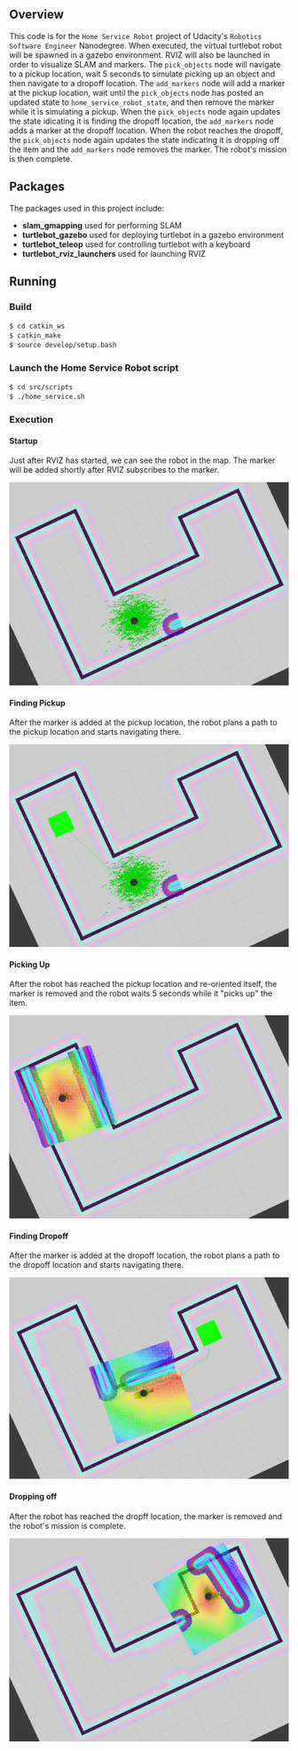 ## Overview

This code is for the `Home Service Robot` project of Udacity's `Robotics Software Engineer` Nanodegree.  When executed, the virtual turtlebot robot will be spawned in a gazebo environment.  RVIZ will also be launched in order to visualize SLAM and markers.  The `pick_objects` node will navigate to a pickup location, wait 5 seconds to simulate picking up an object and then navigate to a dropoff location.  The `add_markers` node will add a marker at the pickup location, wait until the `pick_objects` node has posted an updated state to `home_service_robot_state`, and then remove the marker while it is simulating a pickup.  When the `pick_objects` node again updates the state idicating it is finding the dropoff location, the `add_markers` node adds a marker at the dropoff location.  When the robot reaches the dropoff, the `pick_objects` node again updates the state indicating it is dropping off the item and the `add_markers` node removes the marker. The robot's mission is then complete.

## Packages

The packages used in this project include:

- **slam_gmapping** used for performing SLAM
- **turtlebot_gazebo** used for deploying turtlebot in a gazebo environment
- **turtlebot_teleop** used for controlling turtlebot with a keyboard
- **turtlebot_rviz_launchers** used for launching RVIZ

## Running

### Build

```bash
$ cd catkin_ws
$ catkin_make
$ source develop/setup.bash
```

### Launch the Home Service Robot script

```bash
$ cd src/scripts
$ ./home_service.sh
```

### Execution

#### Startup
Just after RVIZ has started, we can see the robot in the map.  The marker will be added shortly after RVIZ subscribes to the marker.

![startup](assets/01.png)

#### Finding Pickup
After the marker is added at the pickup location, the robot plans a path to the pickup location and starts navigating there.

![finding pickup](assets/02.png)

#### Picking Up
After the robot has reached the pickup location and re-oriented itself, the marker is removed and the robot waits 5 seconds while it "picks up" the item.

![picking up item](assets/03.png)

#### Finding Dropoff
After the marker is added at the dropoff location, the robot plans a path to the dropoff location and starts navigating there.

![rviz start](assets/04.png)

#### Dropping off
After the robot has reached the dropff location, the marker is removed and the robot's mission is complete.

![rviz start](assets/05.png)
